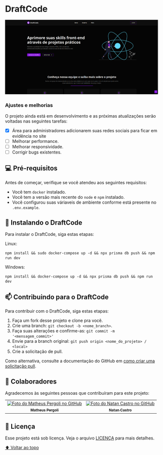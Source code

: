 # DraftCode

<img src="./public/images/draftcode.png" alt="Image do site DraftCode">

### Ajustes e melhorias

O projeto ainda está em desenvolvimento e as próximas atualizações serão voltadas nas seguintes tarefas:

- [x] Área para administradores adicionarem suas redes sociais para ficar em evidência no site
- [ ] Melhorar performance.
- [ ] Melhorar responsividade.
- [ ] Corrigir bugs existentes.

## 💻 Pré-requisitos

Antes de começar, verifique se você atendeu aos seguintes requisitos:

- Você tem `docker` instalado.
- Você tem a versão mais recente do `node` e `npm` instalado.
- Você configurou suas váriaveis de ambiente conforme está presente no `.env.example`.

## 🚀 Instalando o DraftCode

Para instalar o DraftCode, siga estas etapas:

Linux:

```
npm install && sudo docker-compose up -d && npx prisma db push && npm run dev
```

Windows:

```
npm install && docker-compose up -d && npx prisma db push && npm run dev
```

## 📫 Contribuindo para o DraftCode

Para contribuir com o DraftCode, siga estas etapas:

1. Faça um fork desse projeto e clone pra você.
2. Crie uma branch: `git checkout -b <nome_branch>`.
3. Faça suas alterações e confirme-as: `git commit -m '<mensagem_commit>'`
4. Envie para a branch original: `git push origin <nome_do_projeto> / <local>`
5. Crie a solicitação de pull.

Como alternativa, consulte a documentação do GitHub em [como criar uma solicitação pull](https://help.github.com/en/github/collaborating-with-issues-and-pull-requests/creating-a-pull-request).

## 🤝 Colaboradores

Agradecemos às seguintes pessoas que contribuíram para este projeto:

<table>
  <tr>
    <td align="center">
      <a href="https://github.com/matheuspergoli" target="_blank">
        <img src="https://avatars.githubusercontent.com/u/94739199?v=4" width="100px;" alt="Foto do Matheus Pergoli no GitHub"/><br>
        <sub>
          <b>Matheus Pergoli</b>
        </sub>
      </a>
    </td>
		<td align="center">
      <a href="https://github.com/NatanCastro" target="_blank">
        <img src="https://avatars.githubusercontent.com/u/65430728?v=4" width="100px;" alt="Foto do Natan Castro no GitHub"/><br>
        <sub>
          <b>Natan Castro</b>
        </sub>
      </a>
    </td>
  </tr>
</table>

## 📝 Licença

Esse projeto está sob licença. Veja o arquivo [LICENÇA](LICENSE) para mais detalhes.

[⬆ Voltar ao topo](#DraftCode)<br>
